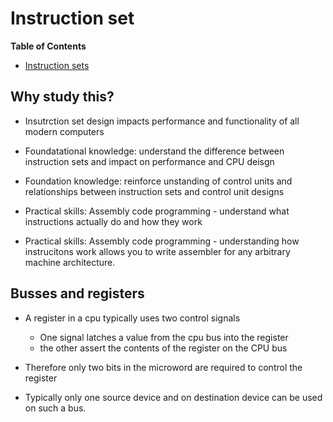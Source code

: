 # Instruction set
<!-- markdown-toc start - Don't edit this section. Run M-x markdown-toc-refresh-toc -->
**Table of Contents**

- [Instruction sets](#instruction-sets)

<!-- markdown-toc end -->


## Why study this?

* Insutrction set design impacts performance and functionality of all modern computers

* Foundatational knowledge: understand the difference between instruction sets and impact on performance and CPU deisgn

* Foundation knowledge: reinforce unstanding of control units and relationships between instruction sets and control unit designs

* Practical skills: Assembly code programming - understand what instructions actually do and how they work

* Practical skills: Assembly code programming - understanding how instrucitons work allows you to write assembler for any arbitrary machine architecture.


## Busses and registers

* A register in a cpu typically uses two control signals
    * One signal latches a value from the cpu bus into the register
    * the other assert the contents of the register on the CPU bus
    
* Therefore only two bits in the microword are required to control the register

* Typically only one source device and on destination device can be used on such a bus.
